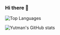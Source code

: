 ### Hi there 👋

![Top Languages](https://github-readme-stats.vercel.app/api/top-langs/?username=Yutman)

![Yutman's GitHub stats](https://github-readme-stats.vercel.app/api?username=Yutman&show_icons=true&bg_color=00000000)


<!--
**Yutman/Yutman** is a ✨ _special_ ✨ repository because its `README.md` (this file) appears on your GitHub profile.

Here are some ideas to get you started:

- 🔭 I’m currently working on ...
- 🌱 I’m currently learning ...
- 👯 I’m looking to collaborate on ...
- 🤔 I’m looking for help with ...
- 💬 Ask me about ...
- 📫 How to reach me: ...
- 😄 Pronouns: ...
- ⚡ Fun fact: ...
-->
